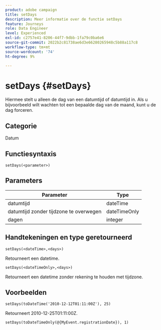 ```yaml
---
product: adobe campaign
title: setDays
description: Meer informatie over de functie setDays
feature: Journeys
role: Data Engineer
level: Experienced
exl-id: c2757e41-8206-44f7-9dbb-1fa79c0ba6e6
source-git-commit: 2022b2c81738ae6d3e66280265948c5b88a117c8
workflow-type: tm+mt
source-wordcount: '74'
ht-degree: 9%

---
```


# setDays {#setDays}

Hiermee stelt u alleen de dag van een datumtijd of datumtijd in. Als u bijvoorbeeld wilt wachten tot een bepaalde dag van de maand, kunt u de dag forceren.

## Categorie

Datum

## Functiesyntaxis

`setDays(<parameter>)`

## Parameters

| Parameter | Type |
|--- |--- |
| datumtijd | dateTime |
| datumtijd zonder tijdzone te overwegen | dateTimeOnly |
| dagen | integer |

## Handtekeningen en type geretourneerd

`setDays(<dateTime>,<days>)`

Retourneert een datetime.

`setDays(<dateTimeOnly>,<days>)`

Retourneert een datetime zonder rekening te houden met tijdzone.

## Voorbeelden

`setDays(toDateTime('2010-12-12T01:11:00Z'), 25)`

Retourneert 2010-12-25T01:11:00Z.

`setDays(toDateTimeOnly(@{MyEvent.registrationDate}), 1)`
